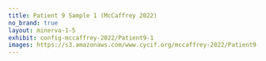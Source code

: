 ```yaml
---
title: Patient 9 Sample 1 (McCaffrey 2022)
no_brand: true
layout: minerva-1-5
exhibit: config-mccaffrey-2022/Patient9-1 
images: https://s3.amazonaws.com/www.cycif.org/mccaffrey-2022/Patient9-1
---
```

